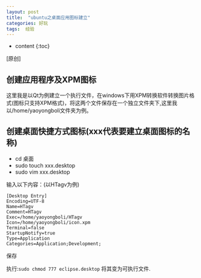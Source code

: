 ```yaml
---
layout: post
title:	"ubuntu之桌面应用图标建立"
categories: 好玩
tags:  经验
---
```


* content
{:toc}



[原创]




## 创建应用程序及XPM图标

这里我是以Qt为例建立一个执行文件，在windows下用XPM转换软件转换图片格式(图标只支持XPM格式)，将这两个文件保存在一个独立文件夹下,这里我以/home/yaoyongboli文件夹为例。

## 创建桌面快捷方式图标(xxx代表要建立桌面图标的名称)

* cd 桌面
* sudo touch xxx.desktop
* sudo vim xxx.desktop

输入以下内容：(以HTagv为例)

	[Desktop Entry]
	Encoding=UTF-8
	Name=HTagv
	Comment=HTagv
	Exec=/home/yaoyongboli/HTagv
	Icon=/home/yaoyongboli/icon.xpm
	Terminal=false
	StartupNotify=true
	Type=Application
	Categories=Application;Development;

保存

执行:`sudo chmod 777 eclipse.desktop` 将其变为可执行文件.






